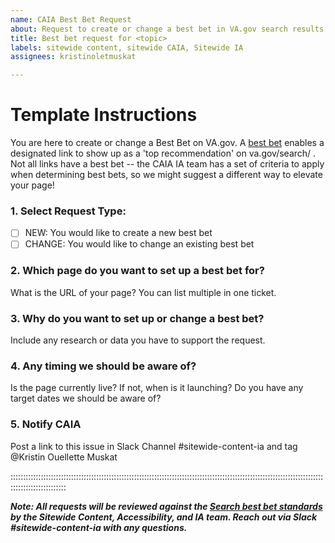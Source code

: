 ```yaml
---
name: CAIA Best Bet Request
about: Request to create or change a best bet in VA.gov search results
title: Best bet request for <topic>
labels: sitewide content, sitewide CAIA, Sitewide IA
assignees: kristinoletmuskat

---
```


# Template Instructions
You are here to create or change a Best Bet on VA.gov. A [best bet](https://github.com/department-of-veterans-affairs/va.gov-team/blob/master/products/information-architecture/standards/search-best-bets.md) enables a designated link to show up as a 'top recommendation' on va.gov/search/ . Not all links have a best bet -- the CAIA IA team has a set of criteria to apply when determining best bets, so we might suggest a different way to elevate your page! 

### 1. Select Request Type:

- [ ] NEW: You would like to create a new best bet
- [ ] CHANGE: You would like to change an existing best bet

### 2. Which page do you want to set up a best bet for?
What is the URL of your page? You can list multiple in one ticket.


### 3. Why do you want to set up or change a best bet?
Include any research or data you have to support the request. 


### 4. Any timing we should be aware of?
 Is the page currently live? If not, when is it launching? Do you have any target dates we should be aware of?

### 5. Notify CAIA
Post a link to this issue in Slack Channel #sitewide-content-ia and tag @Kristin Ouellette Muskat



 

::::::::::::::::::::::::::::::::::::::::::::::::::::::::::::::::::::::::::::::::::::::::::::::::::::::::::::::::::::::::::::::::::::::::::::::::::

***Note: All requests will be reviewed against the [Search best bet standards](https://github.com/department-of-veterans-affairs/va.gov-team/blob/master/products/information-architecture/standards/search-best-bets.md) by the Sitewide Content, Accessibility, and IA team. Reach out via Slack #sitewide-content-ia with any questions.***
